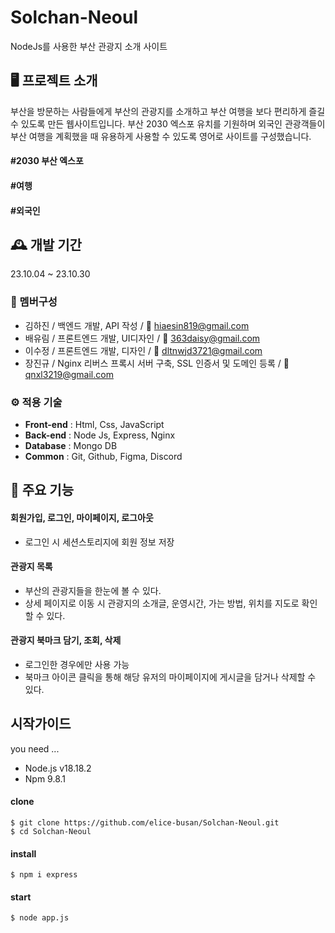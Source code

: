 # Solchan-Neoul

NodeJs를 사용한 부산 관광지 소개 사이트

## 🖥️ 프로젝트 소개

부산을 방문하는 사람들에게 부산의 관광지를 소개하고 부산 여행을 보다 편리하게 즐길 수 있도록 만든 웹사이트입니다. 부산 2030 엑스포 유치를 기원하며 외국인 관광객들이 부산 여행을 계획했을 때 유용하게 사용할 수 있도록 영어로 사이트를 구성했습니다.

#### #2030 부산 엑스포

#### #여행

#### #외국인

## 🕰️ 개발 기간

23.10.04 ~ 23.10.30

### 👥 멤버구성

- 김하진 / 백엔드 개발, API 작성 / 📧 hiaesin819@gmail.com
- 배유림 / 프론트엔드 개발, UI디자인 / 📧 363daisy@gmail.com
- 이수정 / 프론트엔드 개발, 디자인 / 📧 dltnwjd3721@gmail.com
- 장진규 / Nginx 리버스 프록시 서버 구축, SSL 인증서 및 도메인 등록 / 📧 qnxl3219@gmail.com

### ⚙️ 적용 기술

- **Front-end** : Html, Css, JavaScript
- **Back-end** : Node Js, Express, Nginx
- **Database** : Mongo DB
- **Common** : Git, Github, Figma, Discord

## 📌 주요 기능

#### 회원가입, 로그인, 마이페이지, 로그아웃

- 로그인 시 세션스토리지에 회원 정보 저장

#### 관광지 목록

- 부산의 관광지들을 한눈에 볼 수 있다.
- 상세 페이지로 이동 시 관광지의 소개글, 운영시간, 가는 방법, 위치를 지도로 확인할 수 있다.

#### 관광지 북마크 담기, 조회, 삭제

- 로그인한 경우에만 사용 가능
- 북마크 아이콘 클릭을 통해 해당 유저의 마이페이지에 게시글을 담거나 삭제할 수 있다.

## 시작가이드

you need ...

- Node.js v18.18.2
- Npm 9.8.1

#### clone

```
$ git clone https://github.com/elice-busan/Solchan-Neoul.git
$ cd Solchan-Neoul
```

#### install

```
$ npm i express
```

#### start

```
$ node app.js
```
